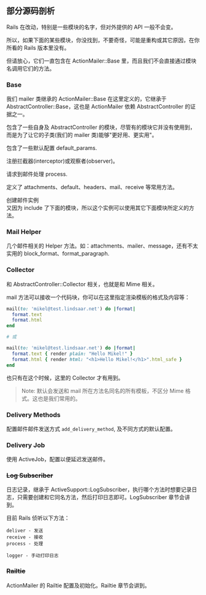 ## 部分源码剖析

Rails 在改动，特别是一些模块的名字，但对外提供的 API 一般不会变。

所以，如果下面的某些模块，你没找到，不要奇怪，可能是重构或其它原因，在你所看的 Rails 版本里没有。

但请放心，它们一直包含在 ActionMailer::Base 里，而且我们不会直接通过模块名调用它们的方法。

### Base

我们 mailer 类继承的 ActionMailer::Base 在这里定义的，它继承于 AbstractController::Base，这也是 ActionMailer 依赖 AbstractController 的证据之一。

包含了一些自身及 AbstractController 的模块，尽管有的模块它并没有使用到，而是为了让它的子类(我们的 mailer 类)能够"更好用、更实用"。

包含了一些默认配置 default_params.

注册拦截器(interceptor)或观察者(observer)。

请求到邮件处理 process.

定义了 attachments、default、headers、mail、receive 等常用方法。

创建邮件实例  
又因为 include 了下面的模块，所以这个实例可以使用其它下面模块所定义的方法。

### Mail Helper

几个邮件相关的 Helper 方法。如：attachments、mailer、message，还有不太实用的 block_format、format_paragraph.

### Collector

和 AbstractController::Collector 相关，也就是和 Mime 相关。

mail 方法可以接收一个代码块，你可以在这里指定渲染模板的格式及内容等：

```ruby
mail(to: 'mikel@test.lindsaar.net') do |format|
  format.text
  format.html
end

# 或

mail(to: 'mikel@test.lindsaar.net') do |format|
  format.text { render plain: "Hello Mikel!" }
  format.html { render html: "<h1>Hello Mikel!</h1>".html_safe }
end
```

也只有在这个时候，这里的 Collector 才有用到。

> Note: 默认会发送和 mail 所在方法名同名的所有模板，不区分 Mime 格式。这也是我们常用的。

### Delivery Methods

配置邮件邮件发送方式 `add_delivery_method`, 及不同方式的默认配置。

### Delivery Job

使用 ActiveJob，配置以便延迟发送邮件。

### ~~Log Subscriber~~

日志记录，继承于 ActiveSupport::LogSubscriber，执行哪个方法时想要记录日志，只需要创建和它同名方法，然后打印日志即可。LogSubscriber 章节会讲到。

目前 Rails 侦听以下方法：

```
deliver - 发送
receive - 接收
process - 处理

logger - 手动打印日志
```

### ~~Railtie~~

ActionMailer 的 Railtie 配置及初始化。Railtie 章节会讲到。
